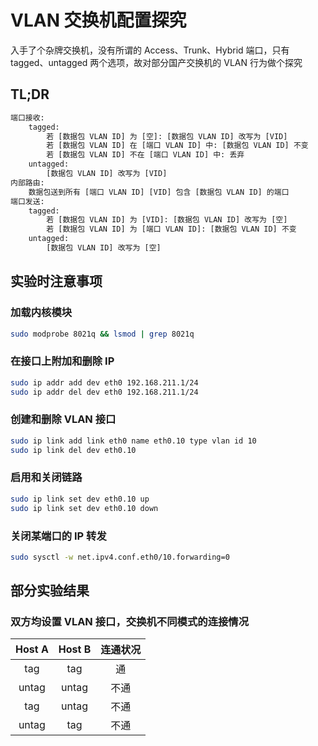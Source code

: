 # VLAN 交换机配置探究

入手了个杂牌交换机，没有所谓的 Access、Trunk、Hybrid 端口，只有 tagged、untagged 两个选项，故对部分国产交换机的 VLAN 行为做个探究

## TL;DR

```txt
端口接收:
    tagged:
        若 [数据包 VLAN ID] 为 [空]: [数据包 VLAN ID] 改写为 [VID]
        若 [数据包 VLAN ID] 在 [端口 VLAN ID] 中: [数据包 VLAN ID] 不变
        若 [数据包 VLAN ID] 不在 [端口 VLAN ID] 中: 丢弃
    untagged:
        [数据包 VLAN ID] 改写为 [VID]
内部路由:
    数据包送到所有 [端口 VLAN ID] [VID] 包含 [数据包 VLAN ID] 的端口
端口发送:
    tagged:
        若 [数据包 VLAN ID] 为 [VID]: [数据包 VLAN ID] 改写为 [空]
        若 [数据包 VLAN ID] 为 [端口 VLAN ID]: [数据包 VLAN ID] 不变
    untagged:
        [数据包 VLAN ID] 改写为 [空]
```

## 实验时注意事项

### 加载内核模块

```bash
sudo modprobe 8021q && lsmod | grep 8021q
```

### 在接口上附加和删除 IP

```bash
sudo ip addr add dev eth0 192.168.211.1/24
sudo ip addr del dev eth0 192.168.211.1/24
```

### 创建和删除 VLAN 接口

```bash
sudo ip link add link eth0 name eth0.10 type vlan id 10
sudo ip link del dev eth0.10
```

### 启用和关闭链路

```bash
sudo ip link set dev eth0.10 up
sudo ip link set dev eth0.10 down
```

### 关闭某端口的 IP 转发

```bash
sudo sysctl -w net.ipv4.conf.eth0/10.forwarding=0
```

## 部分实验结果

### 双方均设置 VLAN 接口，交换机不同模式的连接情况

| Host A | Host B | 连通状况 |
| :----: | :----: | :------: |
|  tag   |  tag   |    通    |
| untag  | untag  |   不通   |
|  tag   | untag  |   不通   |
| untag  |  tag   |   不通   |
